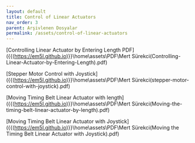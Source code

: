 ```yaml
---
layout: default
title: Control of Linear Actuators
nav_order: 3
parent: Arşivlenen Dosyalar
permalink: /assets/control-of-linear-actuators
---
```

[Controlling Linear Actuator by Entering Length PDF]({{(https://em5l.github.io)}}\home\assets\PDF\Mert Sürekci(Controlling-Linear-Actuator-by-Entering-Length).pdf)

[Stepper Motor Control with Joystick]({{(https://em5l.github.io)}}\home\assets\PDF\Mert Sürekci(stepper-motor-control-with-joystick).pdf)

[Moving Timing Belt Linear Actuator with length]({{(https://em5l.github.io)}}\home\assets\PDF\Mert Sürekci(Moving-the-timing-belt-linear-actuator-by-length).pdf)

[Moving Timing Belt Linear Actuator with Joystick]({{(https://em5l.github.io)}}\home\assets\PDF\Mert Sürekci(Moving the Timing Belt Linear Actuator with Joystick).pdf)
